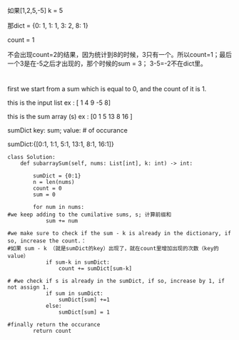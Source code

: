 如果[1,2,5,-5] k = 5

那dict = {0: 1, 1: 1, 3: 2, 8: 1}

count = 1

不会出现count=2的结果，因为统计到8的时候，3只有一个。所以count=1；最后一个3是在-5之后才出现的，那个时候的sum = 3； 3-5=-2不在dict里。

# ###

first we start from a sum which is equal to 0, and the count of it is 1. 

this is the input list ex :    [   1    4    9     -5   8]

this is the sum array (s) ex : [0  1    5    13    8    16 ]    

sumDict key: sum; value: # of occurance

sumDict:{[0:1, 1:1, 5:1, 13:1, 8:1, 16:1]}


```
class Solution:
    def subarraySum(self, nums: List[int], k: int) -> int:
    
        sumDict = {0:1}
        n = len(nums)
        count = 0 
        sum = 0 
    
        for num in nums:
#we keep adding to the cumilative sums, s; 计算前缀和        
            sum += num

#we make sure to check if the sum - k is already in the dictionary, if so, increase the count.： 
#如果 sum - k （就是sumDict的key）出现了，就在count里增加出现的次数（key的value）
            if sum-k in sumDict:
                count += sumDict[sum-k]

# #we check if s is already in the sumDict, if so, increase by 1, if not assign 1.             
            if sum in sumDict:
                sumDict[sum] +=1
            else:
                sumDict[sum] = 1

#finally return the occurance    
        return count
```
